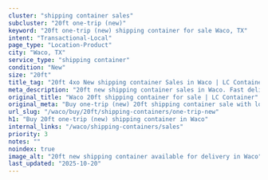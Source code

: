 ```yaml
---
cluster: "shipping container sales"
subcluster: "20ft one-trip (new)"
keyword: "20ft one-trip (new) shipping container for sale Waco, TX"
intent: "Transactional-Local"
page_type: "Location-Product"
city: "Waco, TX"
service_type: "shipping container"
condition: "New"
size: "20ft"
title_tag: "20ft 4xo New shipping container Sales in Waco | LC Container"
meta_description: "20ft new shipping container sales in Waco. Fast delivery, competitive pricing. Serving shipping containers area. Quote ID: 6YG. Call (214) 524-4168 for your free quote today."
original_title: "Waco 20ft shipping container for sale | LC Container"
original_meta: "Buy one-trip (new) 20ft shipping container sale with local delivery in Waco, TX. LC Container — local Since 2003. Request a fast quote today."
url_slug: "/waco/buy/20ft/shipping-containers/one-trip-new"
h1: "Buy 20ft one-trip (new) shipping container in Waco"
internal_links: "/waco/shipping-containers/sales"
priority: 3
notes: ""
noindex: true
image_alt: "20ft new shipping container available for delivery in Waco"
last_updated: "2025-10-20"
---
```


<!-- TODO: Add unique city/inventory copy, images, and internal links here. -->
